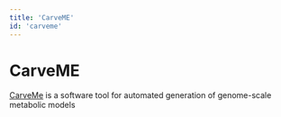 ```yaml
---
title: 'CarveME'
id: 'carveme'
---
```

# CarveME
[CarveMe](https://github.com/cdanielmachado/carveme) is a software tool for automated generation of genome-scale metabolic models
